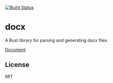 [![Build Status](https://travis-ci.org/PoiScript/docx-rs.svg?branch=master)](https://travis-ci.org/PoiScript/docx-rs)

# docx

A Rust library for parsing and generating docx files.

[Document](https://docs.rs/docx)

## License

MIT
